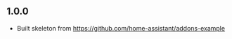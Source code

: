 <!-- https://developers.home-assistant.io/docs/add-ons/presentation#keeping-a-changelog -->

## 1.0.0

- Built skeleton from https://github.com/home-assistant/addons-example
